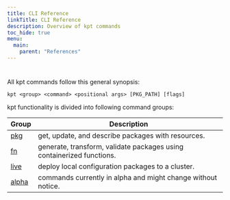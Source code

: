 ```yaml
---
title: CLI Reference
linkTitle: CLI Reference
description: Overview of kpt commands
toc_hide: true
menu:
  main:
    parent: "References"
---
```


# 

<!--mdtogo:Short
    
-->

<!--mdtogo:Long-->

All kpt commands follow this general synopsis:

```
kpt <group> <command> <positional args> [PKG_PATH] [flags]
```

kpt functionality is divided into following command groups:

| Group   | Description                                                           |
| ------- | --------------------------------------------------------------------- |
| [pkg]   | get, update, and describe packages with resources.                    |
| [fn]    | generate, transform, validate packages using containerized functions. |
| [live]  | deploy local configuration packages to a cluster.                     |
| [alpha] | commands currently in alpha and might change without notice.          |

<!--mdtogo-->

[pkg]: /reference/cli/pkg/
[fn]: /reference/cli/fn/
[live]: /reference/cli/live/
[alpha]: /reference/cli/alpha/